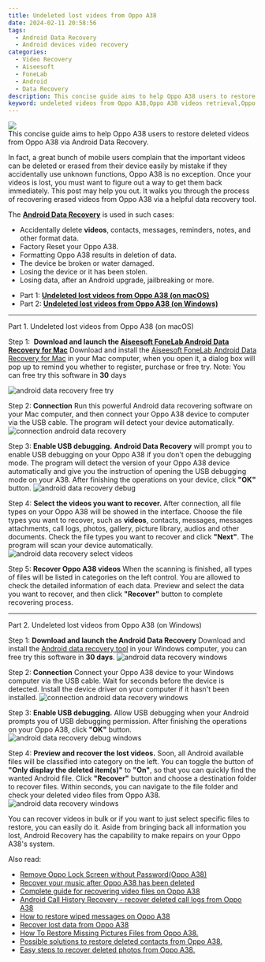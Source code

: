 ```yaml
---
title: Undeleted lost videos from Oppo A38
date: 2024-02-11 20:58:56
tags: 
  - Android Data Recovery
  - Android devices video recovery
categories: 
  - Video Recovery
  - Aiseesoft
  - FoneLab
  - Android
  - Data Recovery
description: This concise guide aims to help Oppo A38 users to restore deleted videos from Oppo A38 via Android Data Recovery.
keyword: undeleted videos from Oppo A38,Oppo A38 videos retrieval,Oppo A38 videos recovery,restore deleted videos on Oppo A38,save lost videos on Oppo A38,recover lost videos from Oppo A38,Oppo A38 delete video recover,how to recover video on Oppo A38,how can i get video back on Oppo A38,my video deleted from Oppo A38 how to undo video,get back deleted video from Oppo A38 android,recover video from Oppo A38
---
```


<img src="https://img0mobiles.techidaily.com/images/best-assets/devices/oppo/oppo-a38/1.jpg" class="atpl-imgstyle"  />

<div class="atpl-content atpl-for-fonelab-android recover-video">

<div class="atpl-post-description-part-1">
This concise guide aims to help Oppo A38 users to restore deleted videos from Oppo A38 via Android Data Recovery.
</div>

<div class="atpl-post-description-part-2">
<div class="tpl-content-sub-paragraph-normal">
    <p>
        In fact, a great bunch of mobile users complain that the important videos can be deleted or erased from their device easily by mistake if they accidentally use unknown functions, Oppo A38 is no exception. Once your videos is lost, you must want to figure out a way to get them back immediately. This post may help you out. It walks you through the process of recovering erased videos from Oppo A38 via a helpful data recovery tool.
    </p>
</div>
</div>

<div class="atpl-post-description-part-3">
<div class="tpl-content-sub-paragraph-normal">
  <p>
      The <a href="https://tools.techidaily.com/aiseesoft-android-data-recovery/" target="_blank" rel="noopener"><strong>Android Data Recovery</strong></a> is used in such cases:
  </p>
  <ul class="tpl-content-sub-paragraph-ul-style">
    <li>Accidentally delete <strong>videos</strong>, contacts, messages, reminders, notes, and other format data.</li>
    <li>Factory Reset your Oppo A38.</li>
    <li>Formatting Oppo A38 results in deletion of data.</li>
    <li>The device be broken or water damaged.</li>
    <li>Losing the device or it has been stolen.</li>
    <li>Losing data, after an Android upgrade, jailbreaking or more.</li>
  </ul>
</div>
</div>

<ul>
  <li>Part 1: <strong><a href="#p1"> Undeleted lost videos from Oppo A38  (on macOS)</a></strong></li>
  <li>Part 2: <strong><a href="#p2"> Undeleted lost videos from Oppo A38  (on Windows)</a></strong></li>
</ul>

<!-- Part 1 -->
<a id="p1" name="p1" ></a><hr>

<div>
  <span class="atpl-step-part-style">Part 1. Undeleted lost videos from Oppo A38 (on macOS)</span>
</div>  

<span class="atpl-stepstyle-a"><span>Step 1: </span></span> <strong>Download and launch the <a href="https://tools.techidaily.com/aiseesoft-android-data-recovery-for-mac/" target="_blank" rel="noopener">Aiseesoft FoneLab Android Data Recovery for Mac</a></strong>
Download and install the <a href="https://tools.techidaily.com/aiseesoft-android-data-recovery-for-mac/" target="_blank" rel="noopener">Aiseesoft FoneLab Android Data Recovery for Mac</a> in your Mac computer, when you open it, a dialog box will pop up to remind you whether to register, purchase or free try.
Note: You can free try this software in <strong>30</strong> days

<img src="https://tools.techidaily.com/images/apps/aiseesoft/android-data-recovery/mac-free-try.png" class="atpl-imgstyle" alt="android data recovery free try" />

<span class="atpl-stepstyle-a"><span>Step 2: </span></span> <strong>Connection</strong>
Run this powerful Android data recovering software on your Mac computer, and then connect your Oppo A38 device to computer via the USB cable. The program will detect your device automatically.
<img src="https://tools.techidaily.com/images/apps/aiseesoft/android-data-recovery/mac-connection-interface.jpg" class="atpl-imgstyle" alt="connection android data recovery" />

<span class="atpl-stepstyle-a"><span>Step 3: </span></span> <strong>Enable USB debugging.</strong>
<strong>Android Data Recovery</strong> will prompt you to enable USB debugging on your Oppo A38 if you don't open the debugging mode. The program will detect the version of your Oppo A38 device automatically and give you the instruction of opening the USB debugging mode on your A38. After finishing the operations on your device, click <strong>"OK"</strong> button.
<img src="https://tools.techidaily.com/images/apps/aiseesoft/android-data-recovery/mac-android-usb-debug.jpg"  class="atpl-imgstyle" alt="android data recovery debug" />

<span class="atpl-stepstyle-a"><span>Step 4: </span></span> <strong>Select the videos you want to recover.</strong>
After connection, all file types on your Oppo A38 will be showed in the interface. Choose the file types you want to recover, such as <strong>videos</strong>, contacts, messages, messages attachments, call logs, photos, gallery, picture library,  audios and other documents. Check the file types you want to recover and click <b>"Next"</b>. The program will scan your device automatically.
<img src="https://tools.techidaily.com/images/apps/aiseesoft/android-data-recovery/mac-choose-type-videos.jpg" class="atpl-imgstyle" alt="android data recovery select videos" />

<span class="atpl-stepstyle-a"><span>Step 5: </span></span> <strong>Recover Oppo A38 videos</strong>
When the scanning is finished, all types of files will be listed in categories on the left control. You are allowed to check the detailed information of each data. Preview and select the data you want to recover, and then click <b>"Recover"</b> button to complete recovering process.


<a id="p2" name="p2"></a><hr>

<!-- Part 2 -->
<div>
<span class="atpl-step-part-style">Part 2. Undeleted lost videos from Oppo A38 (on Windows)</span>
</div>

<span class="atpl-stepstyle-a"><span>Step 1: </span></span> <strong>Download and launch the Android Data Recovery</strong>
Download and install the <a href="https://tools.techidaily.com/aiseesoft-android-data-recovery-for-win/" target="_blank" rel="noopener">Android data recovery tool</a> in your Windows computer, you can free try this software in <b>30 days</b>.
<img src="https://tools.techidaily.com/images/apps/aiseesoft/android-data-recovery/win-start-interface.png"  class="atpl-imgstyle" alt="android data recovery windows" />

<span class="atpl-stepstyle-a"><span>Step 2: </span></span> <strong>Connection</strong>
Connect your Oppo A38 device to your Windows computer via the USB cable. Wait for seconds before the device is detected. Install the device driver on your computer if it hasn't been installed.
<img src="https://tools.techidaily.com/images/apps/aiseesoft/android-data-recovery/win-connection-interface.png" class="atpl-imgstyle" alt="connection android data recovery windows" />

<span class="atpl-stepstyle-a"><span>Step 3: </span></span> <strong>Enable USB debugging.</strong>
Allow USB debugging when your Android prompts you of USB debugging permission. After finishing the operations on your Oppo A38, click <b>"OK"</b> button.
<img src="https://tools.techidaily.com/images/apps/aiseesoft/android-data-recovery/win-android-usb-debug.png" class="atpl-imgstyle" alt="android data recovery debug windows" />

<span class="atpl-stepstyle-a"><span>Step 4: </span></span> <strong>Preview and recover the lost videos.</strong>
Soon, all Android available files will be classified into category on the left. You can toggle the button of <b>"Only display the deleted item(s)"</b> to <b>"On"</b>, so that you can quickly find the wanted Android file. Click <b>"Recover"</b> button and choose a destination folder to recover files. Within seconds, you can navigate to the file folder and check your deleted video files from Oppo A38.
<img src="https://tools.techidaily.com/images/apps/aiseesoft/android-data-recovery/win-recover-videos.jpg" class="atpl-imgstyle" alt="android data recovery windows" />

<div class="atpl-post-description-part-4">
<div class="tpl-content-sub-paragraph-normal">
    <p>
        You can recover videos in bulk or if you want to just select specific files to restore, you can easily do it. Aside from bringing back all information you lost, Android Recovery has the capability to make repairs on your Oppo A38's system.
    </p>
</div>
</div>

<ins class="adsbygoogle"
     style="display:block"
     data-ad-client="ca-pub-7571918770474297"
     data-ad-slot="8358498916"
     data-ad-format="auto"
     data-full-width-responsive="true"></ins>

<span class="atpl-alsoreadstyle">Also read:</span>
<div><ul>
<li><a href="/remove-oppo-lock-screen-without-password-oppo-a38-by-drfone-android-unlock-android-unlock/" target="_blank" rel="noopener"><u>Remove Oppo Lock Screen without Password(Oppo A38)</u></a></li>
<li><a href="/recover-your-music-after-oppo-a38-has-been-deleted-by-fonelab-android-recover-music/" target="_blank" rel="noopener"><u>Recover your music after Oppo A38 has been deleted</u></a></li>
<li><a href="/complete-guide-for-recovering-video-files-on-oppo-a38-by-fonelab-android-recover-video/" target="_blank" rel="noopener"><u>Complete guide for recovering video files on Oppo A38</u></a></li>
<li><a href="/android-call-history-recovery-recover-deleted-call-logs-from-oppo-a38-by-fonelab-android-recover-call-logs/" target="_blank" rel="noopener"><u>Android Call History Recovery - recover deleted call logs from Oppo A38</u></a></li>
<li><a href="/how-to-restore-wiped-messages-on-oppo-a38-by-fonelab-android-recover-messages/" target="_blank" rel="noopener"><u>How to restore wiped messages on Oppo A38</u></a></li>
<li><a href="/recover-lost-data-from-oppo-a38-by-fonelab-android-recover-data/" target="_blank" rel="noopener"><u>Recover lost data from Oppo A38</u></a></li>
<li><a href="/how-to-restore-missing-pictures-files-from-oppo-a38-by-fonelab-android-recover-pictures/" target="_blank" rel="noopener"><u>How To  Restore Missing Pictures Files from Oppo A38.</u></a></li>
<li><a href="/possible-solutions-to-restore-deleted-contacts-from-oppo-a38-by-fonelab-android-recover-contacts/" target="_blank" rel="noopener"><u>Possible solutions to restore deleted contacts from Oppo A38.</u></a></li>
<li><a href="/easy-steps-to-recover-deleted-photos-from-oppo-a38-by-fonelab-android-recover-photos/" target="_blank" rel="noopener"><u>Easy steps to recover deleted photos from Oppo A38.</u></a></li>
</ul></div>

</div>
